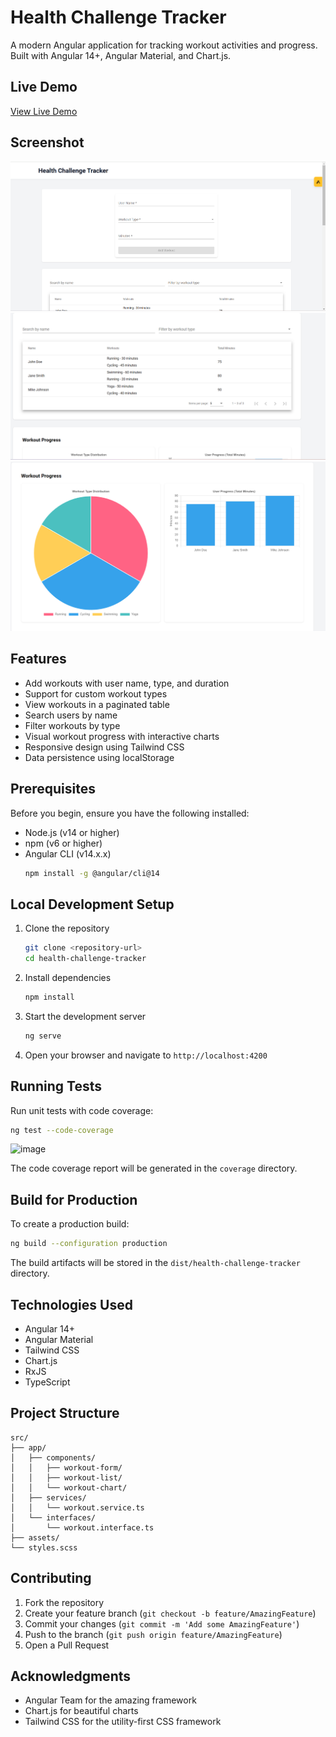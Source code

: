 # Health Challenge Tracker

A modern Angular application for tracking workout activities and progress. Built with Angular 14+, Angular Material, and Chart.js.

## Live Demo
[View Live Demo](https://health-challenge-traker.netlify.app/) <!-- You'll add this after deployment -->

## Screenshot
![alt text](image.png) <!-- You can add a screenshot of your app here -->
![alt text](image-1.png)
![alt text](image-2.png)

## Features

- Add workouts with user name, type, and duration
- Support for custom workout types
- View workouts in a paginated table
- Search users by name
- Filter workouts by type
- Visual workout progress with interactive charts
- Responsive design using Tailwind CSS
- Data persistence using localStorage

## Prerequisites

Before you begin, ensure you have the following installed:
- Node.js (v14 or higher)
- npm (v6 or higher)
- Angular CLI (v14.x.x)
  ```bash
  npm install -g @angular/cli@14
  ```

## Local Development Setup

1. Clone the repository
   ```bash
   git clone <repository-url>
   cd health-challenge-tracker
   ```

2. Install dependencies
   ```bash
   npm install
   ```

3. Start the development server
   ```bash
   ng serve
   ```

4. Open your browser and navigate to `http://localhost:4200`

## Running Tests

Run unit tests with code coverage:
```bash
ng test --code-coverage
```

![image](https://github.com/user-attachments/assets/939f2156-14a6-41de-a492-84291a4f8af2)


The code coverage report will be generated in the `coverage` directory.

## Build for Production

To create a production build:
```bash
ng build --configuration production
```

The build artifacts will be stored in the `dist/health-challenge-tracker` directory.


## Technologies Used

- Angular 14+
- Angular Material
- Tailwind CSS
- Chart.js
- RxJS
- TypeScript

## Project Structure

```
src/
├── app/
│   ├── components/
│   │   ├── workout-form/
│   │   ├── workout-list/
│   │   └── workout-chart/
│   ├── services/
│   │   └── workout.service.ts
│   └── interfaces/
│       └── workout.interface.ts
├── assets/
└── styles.scss
```

## Contributing

1. Fork the repository
2. Create your feature branch (`git checkout -b feature/AmazingFeature`)
3. Commit your changes (`git commit -m 'Add some AmazingFeature'`)
4. Push to the branch (`git push origin feature/AmazingFeature`)
5. Open a Pull Request


## Acknowledgments

- Angular Team for the amazing framework
- Chart.js for beautiful charts
- Tailwind CSS for the utility-first CSS framework
